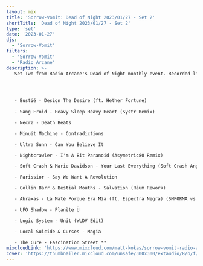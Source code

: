 ```yaml
---
layout: mix
title: 'Sorrow-Vomit: Dead of Night 2023/01/27 - Set 2'
shortTitle: 'Dead of Night 2023/01/27 - Set 2'
type: 'set'
date: '2023-01-27'
djs:
  - 'Sorrow-Vomit'
filters:
  - 'Sorrow-Vomit'
  - 'Radio Arcane'
description: >-
   Set Two from Radio Arcane's Dead of Night monthly event. Recorded live at Art Sanctuary, Louisville, Kentucky on January 27, 2023.

   


   - Bustié - Design The Desire (ft. Hether Fortune)
   
   - Sang Froid - Heavy Sleep Heavy Heart (Systr Remix)

   - Necrø - Death Beats

   - Minuit Machine - Contradictions

   - Ultra Sunn - Can You Believe It

   - Nightcrawler - I'm A Bit Paranoid (Asymetric80 Remix)

   - Soft Crash & Marie Davidson - Your Last Everything (Soft Crash Angel)

   - Parissior - Say We Want A Revolution

   - Collin Barr & Bestial Mouths - Salvation (Räum Rework)

   - Abraxas - La Maté Porque Era Mía (ft. Espectra Negra) (SMFORMA vs Morbia Remix)

   - UFO Shadow - Planète Ü

   - Logic System - Unit (WLDV Edit)

   - Local Suicide & Curses - Magia

   - The Cure - Fascination Street **
mixcloudLink: 'https://www.mixcloud.com/matt-kokas/sorrow-vomit-radio-arcane-dead-of-night-20220127-set-2'
cover: 'https://thumbnailer.mixcloud.com/unsafe/300x300/extaudio/8/b/f/1/5c5d-f0b7-4da9-92ef-0c30ea9d3481'
---
```


